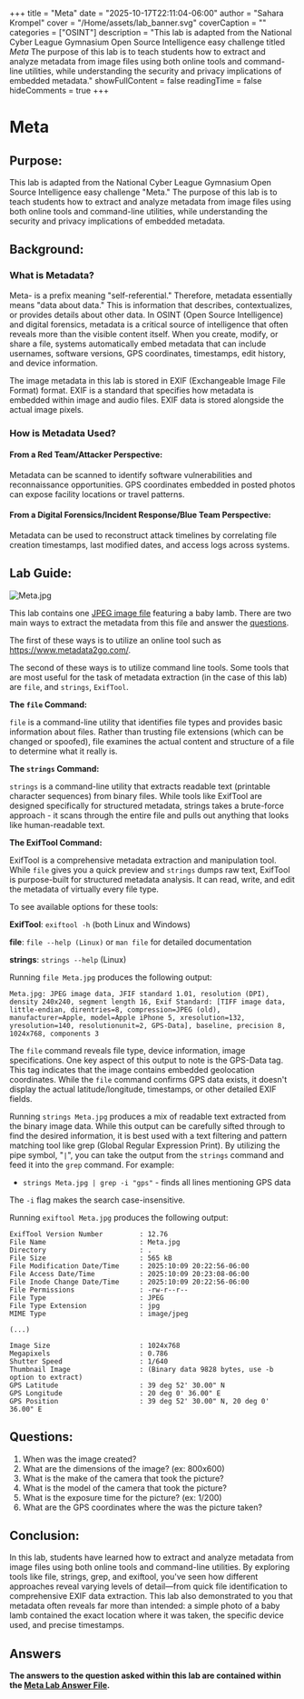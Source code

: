 +++
title = "Meta"
date = "2025-10-17T22:11:04-06:00"
author = "Sahara Krompel"
cover = "/Home/assets/lab_banner.svg"
coverCaption = ""
categories = ["OSINT"]
description = "This lab is adapted from the National Cyber League Gymnasium Open Source Intelligence easy challenge titled *Meta* The purpose of this lab is to teach students how to extract and analyze metadata from image files using both online tools and command-line utilities, while understanding the security and privacy implications of embedded metadata."
showFullContent = false
readingTime = false
hideComments = true
+++

# Meta

## Purpose:

This lab is adapted from the National Cyber League Gymnasium Open Source Intelligence easy challenge "Meta." The purpose of this lab is to teach students how to extract and analyze metadata from image files using both online tools and command-line utilities, while understanding the security and privacy implications of embedded metadata.

## Background:

### What is Metadata?

Meta- is a prefix meaning "self-referential." Therefore, metadata essentially means "data about data." This is information that describes, contextualizes, or provides details about other data. In OSINT (Open Source Intelligence) and digital forensics, metadata is a critical source of intelligence that often reveals more than the visible content itself. When you create, modify, or share a file, systems automatically embed metadata that can include usernames, software versions, GPS coordinates, timestamps, edit history, and device information.

The image metadata in this lab is stored in EXIF (Exchangeable Image File Format) format. EXIF is a standard that specifies how metadata is embedded within image and audio files. EXIF data is stored alongside the actual image pixels.

### How is Metadata Used?

#### From a Red Team/Attacker Perspective:

Metadata can be scanned to identify software vulnerabilities and reconnaissance opportunities. GPS coordinates embedded in posted photos can expose facility locations or travel patterns.

#### From a Digital Forensics/Incident Response/Blue Team Perspective:

Metadata can be used to reconstruct attack timelines by correlating file creation timestamps, last modified dates, and access logs across systems.

## Lab Guide:

![Meta.jpg](/Home/assets/meta/Meta.jpg)

This lab contains one [JPEG image file](/Home/assets/meta/Meta.jpg) featuring a baby lamb. There are two main ways to extract the metadata from this file and answer the [questions](#questions).

The first of these ways is to utilize an online tool such as https://www.metadata2go.com/.

The second of these ways is to utilize command line tools. Some tools that are most useful for the task of metadata extraction (in the case of this lab) are `file`, and `strings`, `ExifTool`.

**The `file` Command:**

`file` is a command-line utility that identifies file types and provides basic information about files. Rather than trusting file extensions (which can be changed or spoofed), file examines the actual content and structure of a file to determine what it really is.

**The `strings` Command:**

`strings` is a command-line utility that extracts readable text (printable character sequences) from binary files. While tools like ExifTool are designed specifically for structured metadata, strings takes a brute-force approach - it scans through the entire file and pulls out anything that looks like human-readable text.

**The ExifTool Command:**

ExifTool is a comprehensive metadata extraction and manipulation tool. While `file` gives you a quick preview and `strings` dumps raw text, ExifTool is purpose-built for structured metadata analysis. It can read, write, and edit the metadata of virtually every file type.

To see available options for these tools:

**ExifTool**: `exiftool -h` (both Linux and Windows)

**file**: `file --help (Linux)` or `man file` for detailed documentation

**strings**: `strings --help` (Linux)

Running `file Meta.jpg` produces the following output:

```
Meta.jpg: JPEG image data, JFIF standard 1.01, resolution (DPI), density 240x240, segment length 16, Exif Standard: [TIFF image data, little-endian, direntries=8, compression=JPEG (old), manufacturer=Apple, model=Apple iPhone 5, xresolution=132, yresolution=140, resolutionunit=2, GPS-Data], baseline, precision 8, 1024x768, components 3
```

The `file` command reveals file type, device information, image specifications. One key aspect of this output to note is the GPS-Data tag. This tag indicates that the image contains embedded geolocation coordinates. While the `file` command confirms GPS data exists, it doesn't display the actual latitude/longitude, timestamps, or other detailed EXIF fields.

Running `strings Meta.jpg` produces a mix of readable text extracted from the binary image data. While this output can be carefully sifted through to find the desired information, it is best used with a text filtering and pattern matching tool like grep (Global Regular Expression Print). By utilizing the pipe symbol, "`|`", you can take the output from the `strings` command and feed it into the `grep` command.
For example:

- `strings Meta.jpg | grep -i "gps"` - finds all lines mentioning GPS data

The `-i` flag makes the search case-insensitive.

Running `exiftool Meta.jpg` produces the following output:

```
ExifTool Version Number         : 12.76
File Name                       : Meta.jpg
Directory                       : .
File Size                       : 565 kB
File Modification Date/Time     : 2025:10:09 20:22:56-06:00
File Access Date/Time           : 2025:10:09 20:23:08-06:00
File Inode Change Date/Time     : 2025:10:09 20:22:56-06:00
File Permissions                : -rw-r--r--
File Type                       : JPEG
File Type Extension             : jpg
MIME Type                       : image/jpeg

(...)

Image Size                      : 1024x768
Megapixels                      : 0.786
Shutter Speed                   : 1/640
Thumbnail Image                 : (Binary data 9828 bytes, use -b option to extract)
GPS Latitude                    : 39 deg 52' 30.00" N
GPS Longitude                   : 20 deg 0' 36.00" E
GPS Position                    : 39 deg 52' 30.00" N, 20 deg 0' 36.00" E
```

## Questions:

1. When was the image created?
2. What are the dimensions of the image? (ex: 800x600)
3. What is the make of the camera that took the picture?
4. What is the model of the camera that took the picture?
5. What is the exposure time for the picture? (ex: 1/200)
6. What are the GPS coordinates where the was the picture taken?

## Conclusion:

In this lab, students have learned how to extract and analyze metadata from image files using both online tools and command-line utilities. By exploring tools like file, strings, grep, and exiftool, you've seen how different approaches reveal varying levels of detail—from quick file identification to comprehensive EXIF data extraction. This lab also demonstrated to you that metadata often reveals far more than intended: a simple photo of a baby lamb contained the exact location where it was taken, the specific device used, and precise timestamps.

## Answers

**The answers to the question asked within this lab are contained within the [Meta Lab Answer File](/Home/extradocs/meta/Meta-Answers.md).**
